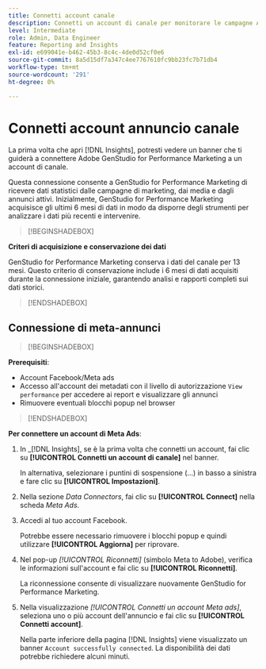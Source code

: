 ```yaml
---
title: Connetti account canale
description: Connetti un account di canale per monitorare le campagne Adobe GenStudio for Performance Marketing e le prestazioni multimediali.
level: Intermediate
role: Admin, Data Engineer
feature: Reporting and Insights
exl-id: e699041e-b462-45b3-8c4c-4de0d52cf0e6
source-git-commit: 8a5d15df7a347c4ee7767610fc9bb23fc7b71db4
workflow-type: tm+mt
source-wordcount: '291'
ht-degree: 0%

---
```


# Connetti account annuncio canale

La prima volta che apri [!DNL Insights], potresti vedere un banner che ti guiderà a connettere Adobe GenStudio for Performance Marketing a un account di canale.

Questa connessione consente a GenStudio for Performance Marketing di ricevere dati statistici dalle campagne di marketing, dai media e dagli annunci attivi. Inizialmente, GenStudio for Performance Marketing acquisisce gli ultimi 6 mesi di dati in modo da disporre degli strumenti per analizzare i dati più recenti e intervenire.

>[!BEGINSHADEBOX]

**Criteri di acquisizione e conservazione dei dati**

GenStudio for Performance Marketing conserva i dati del canale per 13 mesi. Questo criterio di conservazione include i 6 mesi di dati acquisiti durante la connessione iniziale, garantendo analisi e rapporti completi sui dati storici.

>[!ENDSHADEBOX]

## Connessione di meta-annunci

>[!BEGINSHADEBOX]

**Prerequisiti**:

- Account Facebook/Meta ads
- Accesso all&#39;account dei metadati con il livello di autorizzazione `View performance` per accedere ai report e visualizzare gli annunci
- Rimuovere eventuali blocchi popup nel browser

>[!ENDSHADEBOX]

**Per connettere un account di Meta Ads**:

1. In _[!DNL Insights], se è la prima volta che connetti un account, fai clic su **[!UICONTROL Connetti un account di canale]** nel banner.

   In alternativa, selezionare i puntini di sospensione (...) in basso a sinistra e fare clic su **[!UICONTROL Impostazioni]**.

1. Nella sezione _Data Connectors_, fai clic su **[!UICONTROL Connect]** nella scheda _Meta Ads_.

1. Accedi al tuo account Facebook.

   Potrebbe essere necessario rimuovere i blocchi popup e quindi utilizzare **[!UICONTROL Aggiorna]** per riprovare.

1. Nel pop-up _[!UICONTROL Riconnetti]_ (simbolo Meta to Adobe), verifica le informazioni sull&#39;account e fai clic su **[!UICONTROL Riconnetti]**.

   La riconnessione consente di visualizzare nuovamente GenStudio for Performance Marketing.

1. Nella visualizzazione _[!UICONTROL Connetti un account Meta ads]_, seleziona uno o più account dell&#39;annuncio e fai clic su **[!UICONTROL Connetti account]**.

   Nella parte inferiore della pagina [!DNL Insights] viene visualizzato un banner `Account successfully connected`. La disponibilità dei dati potrebbe richiedere alcuni minuti.
